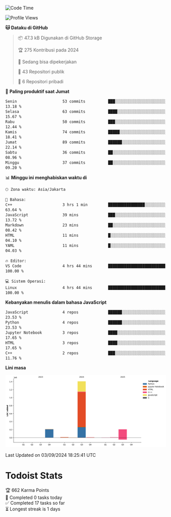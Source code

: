 <!--START_SECTION:waka-->
![Code Time](http://img.shields.io/badge/Code%20Time-28%20hrs%2057%20mins-blue)

![Profile Views](http://img.shields.io/badge/Profil%20dilihat-19-blue)

**🐱 Dataku di GitHub** 

> 📦 47.3 kB Digunakan di GitHub Storage 
 > 
> 🏆 275 Kontribusi pada 2024
 > 
> 💼 Sedang bisa dipekerjakan
 > 
> 📜 43 Repositori publik 
 > 
> 🔑 6 Repositori pribadi 
 > 
📅 **Paling produktif saat Jumat** 

```text
Senin                    53 commits          ███░░░░░░░░░░░░░░░░░░░░░░   13.18 % 
Selasa                   63 commits          ████░░░░░░░░░░░░░░░░░░░░░   15.67 % 
Rabu                     50 commits          ███░░░░░░░░░░░░░░░░░░░░░░   12.44 % 
Kamis                    74 commits          █████░░░░░░░░░░░░░░░░░░░░   18.41 % 
Jumat                    89 commits          ██████░░░░░░░░░░░░░░░░░░░   22.14 % 
Sabtu                    36 commits          ██░░░░░░░░░░░░░░░░░░░░░░░   08.96 % 
Minggu                   37 commits          ██░░░░░░░░░░░░░░░░░░░░░░░   09.20 % 
```


📊 **Minggu ini menghabiskan waktu di** 

```text
🕑︎ Zona waktu: Asia/Jakarta

💬 Bahasa: 
C++                      3 hrs 1 min         ████████████████░░░░░░░░░   63.64 % 
JavaScript               39 mins             ███░░░░░░░░░░░░░░░░░░░░░░   13.72 % 
Markdown                 23 mins             ██░░░░░░░░░░░░░░░░░░░░░░░   08.42 % 
HTML                     11 mins             █░░░░░░░░░░░░░░░░░░░░░░░░   04.10 % 
YAML                     11 mins             █░░░░░░░░░░░░░░░░░░░░░░░░   04.03 % 

🔥 Editor: 
VS Code                  4 hrs 44 mins       █████████████████████████   100.00 % 

💻 Sistem Operasi: 
Linux                    4 hrs 44 mins       █████████████████████████   100.00 % 
```

**Kebanyakan menulis dalam bahasa JavaScript** 

```text
JavaScript               4 repos             ██████░░░░░░░░░░░░░░░░░░░   23.53 % 
Python                   4 repos             ██████░░░░░░░░░░░░░░░░░░░   23.53 % 
Jupyter Notebook         3 repos             ████░░░░░░░░░░░░░░░░░░░░░   17.65 % 
HTML                     3 repos             ████░░░░░░░░░░░░░░░░░░░░░   17.65 % 
C++                      2 repos             ███░░░░░░░░░░░░░░░░░░░░░░   11.76 % 
```



**Lini masa**

![Lines of Code chart](https://raw.githubusercontent.com/yusuf601/yusuf601/main/assets/bar_graph.png)


 Last Updated on 03/09/2024 18:25:41 UTC
<!--END_SECTION:waka-->
# Todoist Stats

<!-- TODO-IST:START -->
🏆  662 Karma Points           
🌸  Completed 0 tasks today           
✅  Completed 17 tasks so far           
⏳  Longest streak is 1 days
<!-- TODO-IST:END -->
